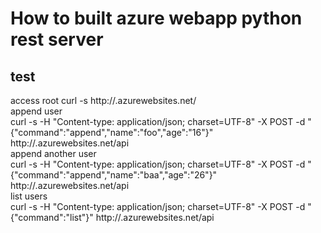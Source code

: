 # How to built azure webapp python rest server

## test
access root
curl -s http://<project>.azurewebsites.net/  
append user  
curl -s -H "Content-type: application/json; charset=UTF-8" -X POST -d "{\"command\":\"append\",\"name\":\"foo\",\"age\":\"16\"}" http://<project>.azurewebsites.net/api  
append another user  
curl -s -H "Content-type: application/json; charset=UTF-8" -X POST -d "{\"command\":\"append\",\"name\":\"baa\",\"age\":\"26\"}" http://<project>.azurewebsites.net/api  
list users  
curl -s -H "Content-type: application/json; charset=UTF-8" -X POST -d "{\"command\":\"list\"}" http://<project>.azurewebsites.net/api
